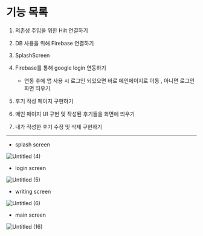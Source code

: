 # 기능 목록
    
1. 의존성 주입을 위한 Hilt 연결하기 

2. DB 사용을 위해 Firebase 연결하기 

3. SplashScreen 

4. Firebase를 통해 google login 연동하기
    - 연동 후에 앱 사용 시 로그인 되있으면 바로 메인페이지로 이동 , 아니면 로그인 화면 띄우기

5. 후기 작성 페이지 구현하기

6. 메인 페이지 UI 구현 및 작성된 후기들을 화면에 띄우기

7. 내가 작성한 후기 수정 및 삭제 구현하기

***

- splash screen
  
![Untitled (4)](https://github.com/SungHunn/ReviewCompany/assets/86955873/ac107a97-7fd1-457e-8a10-b6ec487b0a9b)

- login screen

![Untitled (5)](https://github.com/SungHunn/ReviewCompany/assets/86955873/fd4fe345-5363-4bcc-a267-81babda9b055)

- writing screen

![Untitled (6)](https://github.com/SungHunn/ReviewCompany/assets/86955873/7ec23fd6-2a3c-4558-8df0-65e09329e07f)

- main screen

![Untitled (16)](https://github.com/SungHunn/ReviewCompany/assets/86955873/2d961a80-31ff-4fe5-8739-4be257eea01d)

